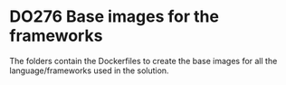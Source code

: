 # DO276 Base images for the frameworks

The folders contain the Dockerfiles to create the base images for all
the language/frameworks used in the solution.
